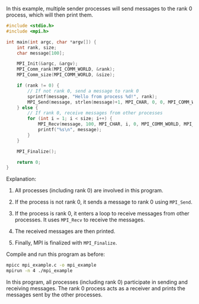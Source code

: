 In this example, multiple sender processes will send messages to the rank 0 process, which will then print them.

```c
#include <stdio.h>
#include <mpi.h>

int main(int argc, char *argv[]) {
    int rank, size;
    char message[100];

    MPI_Init(&argc, &argv);
    MPI_Comm_rank(MPI_COMM_WORLD, &rank);
    MPI_Comm_size(MPI_COMM_WORLD, &size);

    if (rank != 0) {
        // If not rank 0, send a message to rank 0
        sprintf(message, "Hello from process %d!", rank);
        MPI_Send(message, strlen(message)+1, MPI_CHAR, 0, 0, MPI_COMM_WORLD);
    } else {
        // If rank 0, receive messages from other processes
        for (int i = 1; i < size; i++) {
            MPI_Recv(message, 100, MPI_CHAR, i, 0, MPI_COMM_WORLD, MPI_STATUS_IGNORE);
            printf("%s\n", message);
        }
    }

    MPI_Finalize();

    return 0;
}
```

Explanation:

1. All processes (including rank 0) are involved in this program.

2. If the process is not rank 0, it sends a message to rank 0 using `MPI_Send`.

3. If the process is rank 0, it enters a loop to receive messages from other processes. It uses `MPI_Recv` to receive the messages.

4. The received messages are then printed.

5. Finally, MPI is finalized with `MPI_Finalize`.

Compile and run this program as before:

```bash
mpicc mpi_example.c -o mpi_example
mpirun -n 4 ./mpi_example
```

In this program, all processes (including rank 0) participate in sending and receiving messages. The rank 0 process acts as a receiver and prints the messages sent by the other processes.
